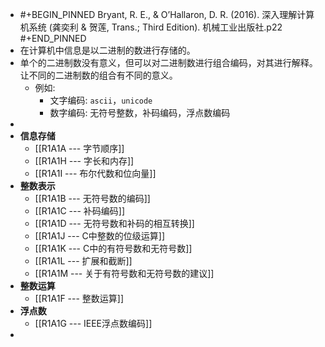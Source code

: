 - #+BEGIN_PINNED
  Bryant, R. E., & O’Hallaron, D. R. (2016). 深入理解计算机系统 (龚奕利 & 贺莲, Trans.; Third Edition). 机械工业出版社.p22
  #+END_PINNED
- 在计算机中信息是以二进制的数进行存储的。
- 单个的二进制数没有意义，但可以对二进制数进行组合编码，对其进行解释。让不同的二进制数的组合有不同的意义。
	- 例如:
		- 文字编码: `ascii`，`unicode`
		- 数字编码: 无符号整数，补码编码，浮点数编码
-
- **信息存储**
	- [[R1A1A --- 字节顺序]]
	- [[R1A1H --- 字长和内存]]
	- [[R1A1I --- 布尔代数和位向量]]
- **整数表示**
	- [[R1A1B --- 无符号数的编码]]
	- [[R1A1C --- 补码编码]]
	- [[R1A1D --- 无符号数和补码的相互转换]]
	- [[R1A1J --- C中整数的位级运算]]
	- [[R1A1K --- C中的有符号数和无符号数]]
	- [[R1A1L --- 扩展和截断]]
	- [[R1A1M --- 关于有符号数和无符号数的建议]]
- **整数运算**
	- [[R1A1F --- 整数运算]]
- **浮点数**
	- [[R1A1G --- IEEE浮点数编码]]
-